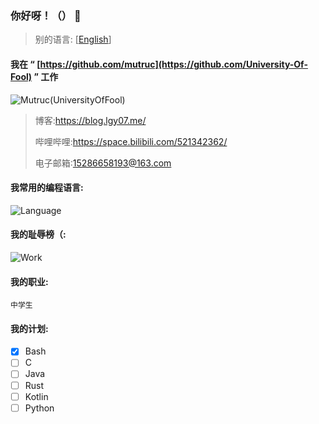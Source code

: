 ### 你好呀！（） 👋

>别的语言: [[English](https://github.com/LGY07/LGY07/blob/main/README.md)]

#### **我在 “ [https://github.com/mutruc](https://github.com/University-Of-Fool) ” 工作**

![Mutruc(UniversityOfFool)](https://avatars.githubusercontent.com/u/106000968)

>博客:https://blog.lgy07.me/
>
>哔哩哔哩:https://space.bilibili.com/521342362/
>
>电子邮箱:15286658193@163.com
>

#### 我常用的编程语言:
![Language](https://github-readme-stats.vercel.app/api/top-langs/?username=lgy07&exclude_repo=lgy07.github.io,Crafting-DXY)

#### 我的耻辱榜（:
![Work](https://github-readme-stats.vercel.app/api?username=lgy07&show_icons=true)

#### 我的职业:
`中学生`

#### 我的计划:

- [x] Bash
- [ ] C
- [ ] Java
- [ ] Rust
- [ ] Kotlin
- [ ] Python
